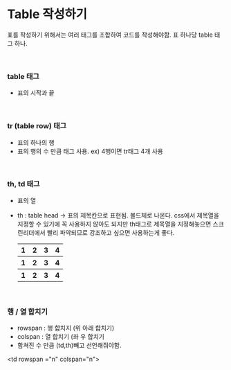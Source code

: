 # Table 작성하기
표를 작성하기 위해서는 여러 태그를 조합하여 코드를 작성해야함. 표 하나당 table 태그 하나.

<br/>

### table 태그
- 표의 시작과 끝

<br/>

### tr (table row) 태그
- 표의 하나의 행
- 표의 행의 수 만큼 태그 사용. ex) 4행이면 tr태그 4개 사용

<br/>

### th, td 태그
- 표의 열
- th : table head -> 표의 제목칸으로 표현됨. 볼드체로 나온다.
css에서 제목열을 지정할 수 있기에 꼭 사용하지 않아도 되지만 th태그로 제목열을 지정해놓으면 스크린리더에서 빨리 파악되므로 강조하고 싶으면 사용하는게 좋다. 


  <table>
    <tr>
      <th>1</th>
      <th>2</th>
      <th>3</th>
      <th>4</th>
    </tr>

    <tr>
      <th>1</th>
      <th>2</th>
      <th>3</th>
      <th>4</th>
    </tr>

    <tr>
      <th>1</th>
      <th>2</th>
      <th>3</th>
      <th>4</th>
    </tr>
  </table>

<br/>

### 행 / 열 합치기
- rowspan : 행 합치지 (위 아래 합치기)
- colspan : 열 합치기 (좌 우 합치기
- 합쳐진 수 만큼 (td,th)빼고 선언해줘야함. 

\<td rowspan ="n" colspan="n">

